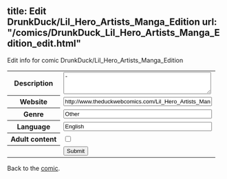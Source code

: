 title: Edit DrunkDuck/Lil_Hero_Artists_Manga_Edition
url: "/comics/DrunkDuck_Lil_Hero_Artists_Manga_Edition_edit.html"
---
Edit info for comic DrunkDuck/Lil_Hero_Artists_Manga_Edition

<form name="comic" action="http://gaepostmail.appspot.com/comic/" method="post">
<table class="comicinfo">
<tr>
<th>Description</th><td><textarea name="description" cols="40" rows="3">-</textarea></td>
</tr>
<tr>
<th>Website</th><td><input type="text" name="url" value="http://www.theduckwebcomics.com/Lil_Hero_Artists_Manga_Edition/" size="40"/></td>
</tr>
<tr>
<th>Genre</th><td><input type="text" name="genre" value="Other" size="40"/></td>
</tr>
<tr>
<th>Language</th><td><input type="text" name="language" value="English" size="40"/></td>
</tr>
<tr>
<th>Adult content</th><td><input type="checkbox" name="adult" value="adult" /></td>
</tr>
<tr>
<th></th><td>
<input type="hidden" name="comic" value="DrunkDuck_Lil_Hero_Artists_Manga_Edition" />
<input type="submit" name="submit" value="Submit" />
</td>
</tr>
</table>
</form>

Back to the [comic](DrunkDuck_Lil_Hero_Artists_Manga_Edition.html).
